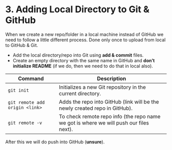 # 3. Adding Local Directory to Git & GitHub

When we create a new repo/folder in a local machine instead of GitHub we need to follow a little different process.
Done only once to upload from local to GitHub & Git.

* Add the local directory/repo into Git using **add & commit** files.
* Create an empty directory with the same name in GitHub and **don’t initialize README** (if we do, then we need to do that in local also).

| Command                        | Description                                                                            |
| ------------------------------ | -------------------------------------------------------------------------------------- |
| `git init`                     | Initializes a new Git repository in the current directory.                             |
| `git remote add origin <link>` | Adds the repo into GitHub (link will be the newly created repo in GitHub).             |
| `git remote -v`                | To check remote repo info (the repo name we got is where we will push our files next). |

After this we will do push into GitHub (**unsure**).
